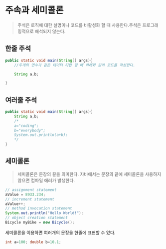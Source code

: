 # 주속과 세미콜론

>주석은 로직에 대한 설명이나 코드를 바활성화 할 때 사용한다.주석은 프로그래밍적으로 해석되지 않는다.

## 한줄 주석

```java
public static void main(String[] args){
    //두개의 면수가 같은 데이터 타압 일 때 아래와 같이 코드를 작성한다.

    String a,b;

}
```

## 여러줄 주석

```java
public static void main(String[] args){
    String a,b;
    /*
    a="coding";
    b="everybody";
    System.out.println(a+b);
    */
}
```

## 세미콜론

>세미콜론은 문장의 끝을 의미한다. 자바에서는 문장의 끝에 세미콜론을 사용하지 않으면 컴파일 에러가 발생한다.

```java
// assignment statement
aValue = 8933.234;
// increment statement
aValue++;
// method invocation statement
System.out.println("Hello World!");
// object creation statement
Bicycle myBike = new Bicycle();
```

세미콜론을 이용하면 여러개의 문장을 한줄에 표현할 수 있다.

```java
int a=100; double b=10.1;
```
